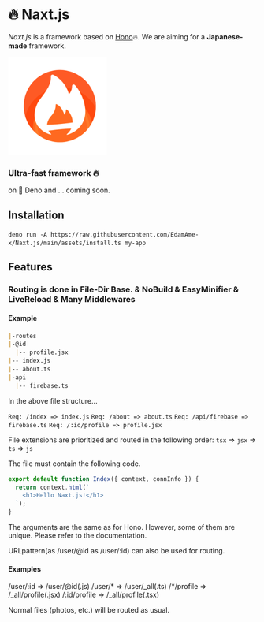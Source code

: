 # 🔥 Naxt.js

_Naxt.js_ is a framework based on [Hono](https://github.com/honojs/hono)🔥.
We are aiming for a **Japanese-made** framework.

<img src="/assets/icon.png" alt="naxt-js-logo" width="200" />

### Ultra-fast framework 🔥

on 🦕 Deno and ... coming soon.

## Installation
`deno run -A https://raw.githubusercontent.com/EdamAme-x/Naxt.js/main/assets/install.ts my-app`

## Features

### Routing is done in File-Dir Base. & NoBuild & EasyMinifier & LiveReload & Many Middlewares

#### Example

```markdown
|-routes
|-@id
  |-- profile.jsx
|-- index.js
|-- about.ts
|-api
  |-- firebase.ts
```

In the above file structure...

`Req: /index => index.js`
`Req: /about => about.ts`
`Req: /api/firebase => firebase.ts`
`Req: /:id/profile => profile.jsx`

File extensions are prioritized and routed in the following order: `tsx` => `jsx` => `ts` => `js`

The file must contain the following code.

```js
export default function Index({ context, connInfo }) {
  return context.html(`
    <h1>Hello Naxt.js!</h1>
  `);
}
```

The arguments are the same as for Hono.
However, some of them are unique. Please refer to the documentation.

URLpattern(as /user/@id as /user/:id) can also be used for routing.

#### Examples
/user/:id => /user/@id(.js)
/user/* => /user/_all(.ts)
/*/profile => /_all/profile(.jsx)
/:id/profile => /_all/profile(.tsx)

Normal files (photos, etc.) will be routed as usual.
